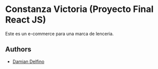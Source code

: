 
# Constanza Victoria (Proyecto Final React JS)

Este es un e-commerce para una marca de lenceria.


## Authors

- [Damian Delfino](https://www.github.com/delfinodam)

